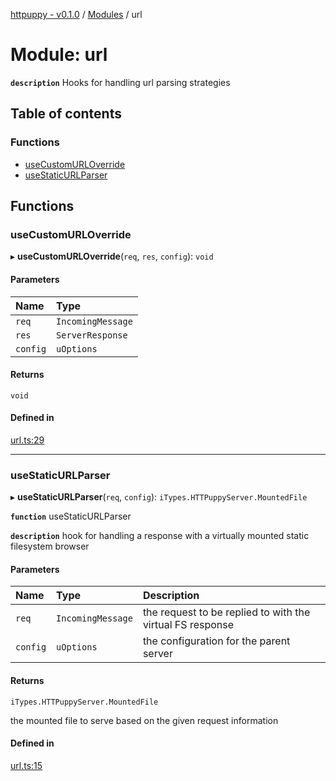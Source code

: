 [httpuppy - v0.1.0](../README.md) / [Modules](../modules.md) / url

# Module: url

**`description`** Hooks for handling url parsing strategies

## Table of contents

### Functions

- [useCustomURLOverride](url.md#usecustomurloverride)
- [useStaticURLParser](url.md#usestaticurlparser)

## Functions

### useCustomURLOverride

▸ **useCustomURLOverride**(`req`, `res`, `config`): `void`

#### Parameters

| Name | Type |
| :------ | :------ |
| `req` | `IncomingMessage` |
| `res` | `ServerResponse` |
| `config` | `uOptions` |

#### Returns

`void`

#### Defined in

[url.ts:29](https://github.com/abschill/http-simple/blob/a9450e2/src/url.ts#L29)

___

### useStaticURLParser

▸ **useStaticURLParser**(`req`, `config`): `iTypes.HTTPuppyServer.MountedFile`

**`function`** useStaticURLParser

**`description`** hook for handling a response with a virtually mounted static filesystem browser

#### Parameters

| Name | Type | Description |
| :------ | :------ | :------ |
| `req` | `IncomingMessage` | the request to be replied to with the virtual FS response |
| `config` | `uOptions` | the configuration for the parent server |

#### Returns

`iTypes.HTTPuppyServer.MountedFile`

the mounted file to serve based on the given request information

#### Defined in

[url.ts:15](https://github.com/abschill/http-simple/blob/a9450e2/src/url.ts#L15)
